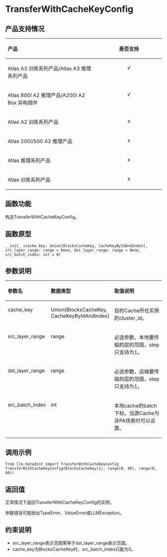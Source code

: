 # TransferWithCacheKeyConfig<a name="ZH-CN_TOPIC_0000002374252132"></a>

## 产品支持情况<a name="section8178181118225"></a>

<a name="zh-cn_topic_0000002374411996_table38301303189"></a>
<table><thead align="left"><tr id="zh-cn_topic_0000002374411996_row20831180131817"><th class="cellrowborder" valign="top" width="57.99999999999999%" id="mcps1.1.3.1.1"><p id="zh-cn_topic_0000002374411996_p1883113061818"><a name="zh-cn_topic_0000002374411996_p1883113061818"></a><a name="zh-cn_topic_0000002374411996_p1883113061818"></a><span id="zh-cn_topic_0000002374411996_ph20833205312295"><a name="zh-cn_topic_0000002374411996_ph20833205312295"></a><a name="zh-cn_topic_0000002374411996_ph20833205312295"></a>产品</span></p>
</th>
<th class="cellrowborder" align="center" valign="top" width="42%" id="mcps1.1.3.1.2"><p id="zh-cn_topic_0000002374411996_p783113012187"><a name="zh-cn_topic_0000002374411996_p783113012187"></a><a name="zh-cn_topic_0000002374411996_p783113012187"></a>是否支持</p>
</th>
</tr>
</thead>
<tbody><tr id="zh-cn_topic_0000002374411996_row220181016240"><td class="cellrowborder" valign="top" width="57.99999999999999%" headers="mcps1.1.3.1.1 "><p id="zh-cn_topic_0000002374411996_p48327011813"><a name="zh-cn_topic_0000002374411996_p48327011813"></a><a name="zh-cn_topic_0000002374411996_p48327011813"></a><span id="zh-cn_topic_0000002374411996_ph583230201815"><a name="zh-cn_topic_0000002374411996_ph583230201815"></a><a name="zh-cn_topic_0000002374411996_ph583230201815"></a><term id="zh-cn_topic_0000002374411996_zh-cn_topic_0000001312391781_term1253731311225"><a name="zh-cn_topic_0000002374411996_zh-cn_topic_0000001312391781_term1253731311225"></a><a name="zh-cn_topic_0000002374411996_zh-cn_topic_0000001312391781_term1253731311225"></a>Atlas A3 训练系列产品</term>/<term id="zh-cn_topic_0000002374411996_zh-cn_topic_0000001312391781_term12835255145414"><a name="zh-cn_topic_0000002374411996_zh-cn_topic_0000001312391781_term12835255145414"></a><a name="zh-cn_topic_0000002374411996_zh-cn_topic_0000001312391781_term12835255145414"></a>Atlas A3 推理系列产品</term></span></p>
</td>
<td class="cellrowborder" align="center" valign="top" width="42%" headers="mcps1.1.3.1.2 "><p id="zh-cn_topic_0000002374411996_p7948163910184"><a name="zh-cn_topic_0000002374411996_p7948163910184"></a><a name="zh-cn_topic_0000002374411996_p7948163910184"></a>√</p>
</td>
</tr>
<tr id="zh-cn_topic_0000002374411996_row173226882415"><td class="cellrowborder" valign="top" width="57.99999999999999%" headers="mcps1.1.3.1.1 "><p id="zh-cn_topic_0000002374411996_p14832120181815"><a name="zh-cn_topic_0000002374411996_p14832120181815"></a><a name="zh-cn_topic_0000002374411996_p14832120181815"></a><span id="zh-cn_topic_0000002374411996_ph980713477118"><a name="zh-cn_topic_0000002374411996_ph980713477118"></a><a name="zh-cn_topic_0000002374411996_ph980713477118"></a><term id="zh-cn_topic_0000002374411996_zh-cn_topic_0000001312391781_term454024162214"><a name="zh-cn_topic_0000002374411996_zh-cn_topic_0000001312391781_term454024162214"></a><a name="zh-cn_topic_0000002374411996_zh-cn_topic_0000001312391781_term454024162214"></a>Atlas 800I A2 推理产品</term>/A200I A2 Box 异构组件</span></p>
</td>
<td class="cellrowborder" align="center" valign="top" width="42%" headers="mcps1.1.3.1.2 "><p id="zh-cn_topic_0000002374411996_p19948143911820"><a name="zh-cn_topic_0000002374411996_p19948143911820"></a><a name="zh-cn_topic_0000002374411996_p19948143911820"></a>√</p>
</td>
</tr>
<tr id="zh-cn_topic_0000002374411996_row15882185517522"><td class="cellrowborder" valign="top" width="57.99999999999999%" headers="mcps1.1.3.1.1 "><p id="zh-cn_topic_0000002374411996_p1682479135314"><a name="zh-cn_topic_0000002374411996_p1682479135314"></a><a name="zh-cn_topic_0000002374411996_p1682479135314"></a><span id="zh-cn_topic_0000002374411996_ph14880920154918"><a name="zh-cn_topic_0000002374411996_ph14880920154918"></a><a name="zh-cn_topic_0000002374411996_ph14880920154918"></a><term id="zh-cn_topic_0000002374411996_zh-cn_topic_0000001312391781_term16184138172215"><a name="zh-cn_topic_0000002374411996_zh-cn_topic_0000001312391781_term16184138172215"></a><a name="zh-cn_topic_0000002374411996_zh-cn_topic_0000001312391781_term16184138172215"></a>Atlas A2 训练系列产品</term></span></p>
</td>
<td class="cellrowborder" align="center" valign="top" width="42%" headers="mcps1.1.3.1.2 "><p id="zh-cn_topic_0000002374411996_p578615025316"><a name="zh-cn_topic_0000002374411996_p578615025316"></a><a name="zh-cn_topic_0000002374411996_p578615025316"></a>x</p>
</td>
</tr>
<tr id="zh-cn_topic_0000002374411996_row103361763242"><td class="cellrowborder" valign="top" width="57.99999999999999%" headers="mcps1.1.3.1.1 "><p id="zh-cn_topic_0000002374411996_p1983180181813"><a name="zh-cn_topic_0000002374411996_p1983180181813"></a><a name="zh-cn_topic_0000002374411996_p1983180181813"></a><span id="zh-cn_topic_0000002374411996_ph783112021813"><a name="zh-cn_topic_0000002374411996_ph783112021813"></a><a name="zh-cn_topic_0000002374411996_ph783112021813"></a><term id="zh-cn_topic_0000002374411996_zh-cn_topic_0000001312391781_term354143892110"><a name="zh-cn_topic_0000002374411996_zh-cn_topic_0000001312391781_term354143892110"></a><a name="zh-cn_topic_0000002374411996_zh-cn_topic_0000001312391781_term354143892110"></a>Atlas 200I/500 A2 推理产品</term></span></p>
</td>
<td class="cellrowborder" align="center" valign="top" width="42%" headers="mcps1.1.3.1.2 "><p id="zh-cn_topic_0000002374411996_p1695483941817"><a name="zh-cn_topic_0000002374411996_p1695483941817"></a><a name="zh-cn_topic_0000002374411996_p1695483941817"></a>x</p>
</td>
</tr>
<tr id="zh-cn_topic_0000002374411996_row18403312418"><td class="cellrowborder" valign="top" width="57.99999999999999%" headers="mcps1.1.3.1.1 "><p id="zh-cn_topic_0000002374411996_p78319051815"><a name="zh-cn_topic_0000002374411996_p78319051815"></a><a name="zh-cn_topic_0000002374411996_p78319051815"></a><span id="zh-cn_topic_0000002374411996_ph1383116081815"><a name="zh-cn_topic_0000002374411996_ph1383116081815"></a><a name="zh-cn_topic_0000002374411996_ph1383116081815"></a><term id="zh-cn_topic_0000002374411996_zh-cn_topic_0000001312391781_term4363218112215"><a name="zh-cn_topic_0000002374411996_zh-cn_topic_0000001312391781_term4363218112215"></a><a name="zh-cn_topic_0000002374411996_zh-cn_topic_0000001312391781_term4363218112215"></a>Atlas 推理系列产品</term></span></p>
</td>
<td class="cellrowborder" align="center" valign="top" width="42%" headers="mcps1.1.3.1.2 "><p id="zh-cn_topic_0000002374411996_p1695443971810"><a name="zh-cn_topic_0000002374411996_p1695443971810"></a><a name="zh-cn_topic_0000002374411996_p1695443971810"></a>x</p>
</td>
</tr>
<tr id="zh-cn_topic_0000002374411996_row17253142120252"><td class="cellrowborder" valign="top" width="57.99999999999999%" headers="mcps1.1.3.1.1 "><p id="zh-cn_topic_0000002374411996_p38313021813"><a name="zh-cn_topic_0000002374411996_p38313021813"></a><a name="zh-cn_topic_0000002374411996_p38313021813"></a><span id="zh-cn_topic_0000002374411996_ph58317041819"><a name="zh-cn_topic_0000002374411996_ph58317041819"></a><a name="zh-cn_topic_0000002374411996_ph58317041819"></a><term id="zh-cn_topic_0000002374411996_zh-cn_topic_0000001312391781_term71949488213"><a name="zh-cn_topic_0000002374411996_zh-cn_topic_0000001312391781_term71949488213"></a><a name="zh-cn_topic_0000002374411996_zh-cn_topic_0000001312391781_term71949488213"></a>Atlas 训练系列产品</term></span></p>
</td>
<td class="cellrowborder" align="center" valign="top" width="42%" headers="mcps1.1.3.1.2 "><p id="zh-cn_topic_0000002374411996_p395243920186"><a name="zh-cn_topic_0000002374411996_p395243920186"></a><a name="zh-cn_topic_0000002374411996_p395243920186"></a>x</p>
</td>
</tr>
</tbody>
</table>

## 函数功能<a name="zh-cn_topic_0000001481404214_zh-cn_topic_0000001488949573_zh-cn_topic_0000001357384997_zh-cn_topic_0000001312399929_section3870635"></a>

构造TransferWithCacheKeyConfig。

## 函数原型<a name="zh-cn_topic_0000001481404214_zh-cn_topic_0000001488949573_zh-cn_topic_0000001357384997_zh-cn_topic_0000001312399929_section24431028171314"></a>

```
__init__(cache_key: Union[BlocksCacheKey, CacheKeyByIdAndIndex], src_layer_range: range = None, dst_layer_range: range = None, src_batch_index: int = 0)
```

## 参数说明<a name="zh-cn_topic_0000001481404214_zh-cn_topic_0000001488949573_zh-cn_topic_0000001357384997_zh-cn_topic_0000001312399929_section34835721"></a>

<a name="zh-cn_topic_0000001481404214_zh-cn_topic_0000001488949573_zh-cn_topic_0000001357384997_zh-cn_topic_0000001312720989_table66993202"></a>
<table><thead align="left"><tr id="zh-cn_topic_0000001481404214_zh-cn_topic_0000001488949573_zh-cn_topic_0000001357384997_zh-cn_topic_0000001312720989_row41236172"><th class="cellrowborder" valign="top" width="27.63%" id="mcps1.1.4.1.1"><p id="zh-cn_topic_0000001481404214_zh-cn_topic_0000001488949573_zh-cn_topic_0000001357384997_zh-cn_topic_0000001312720989_p51795644"><a name="zh-cn_topic_0000001481404214_zh-cn_topic_0000001488949573_zh-cn_topic_0000001357384997_zh-cn_topic_0000001312720989_p51795644"></a><a name="zh-cn_topic_0000001481404214_zh-cn_topic_0000001488949573_zh-cn_topic_0000001357384997_zh-cn_topic_0000001312720989_p51795644"></a>参数名</p>
</th>
<th class="cellrowborder" valign="top" width="25.580000000000002%" id="mcps1.1.4.1.2"><p id="zh-cn_topic_0000001481404214_zh-cn_topic_0000001488949573_zh-cn_topic_0000001357384997_zh-cn_topic_0000001312720989_p34697616"><a name="zh-cn_topic_0000001481404214_zh-cn_topic_0000001488949573_zh-cn_topic_0000001357384997_zh-cn_topic_0000001312720989_p34697616"></a><a name="zh-cn_topic_0000001481404214_zh-cn_topic_0000001488949573_zh-cn_topic_0000001357384997_zh-cn_topic_0000001312720989_p34697616"></a>数据类型</p>
</th>
<th class="cellrowborder" valign="top" width="46.79%" id="mcps1.1.4.1.3"><p id="zh-cn_topic_0000001481404214_zh-cn_topic_0000001488949573_zh-cn_topic_0000001357384997_zh-cn_topic_0000001312720989_p17794566"><a name="zh-cn_topic_0000001481404214_zh-cn_topic_0000001488949573_zh-cn_topic_0000001357384997_zh-cn_topic_0000001312720989_p17794566"></a><a name="zh-cn_topic_0000001481404214_zh-cn_topic_0000001488949573_zh-cn_topic_0000001357384997_zh-cn_topic_0000001312720989_p17794566"></a><strong id="zh-cn_topic_0000001417673572_zh-cn_topic_0000001359609816_b19165651193118"><a name="zh-cn_topic_0000001417673572_zh-cn_topic_0000001359609816_b19165651193118"></a><a name="zh-cn_topic_0000001417673572_zh-cn_topic_0000001359609816_b19165651193118"></a>取值说明</strong></p>
</th>
</tr>
</thead>
<tbody><tr id="zh-cn_topic_0000001481404214_zh-cn_topic_0000001488949573_zh-cn_topic_0000001357384997_zh-cn_topic_0000001312720989_row32073719"><td class="cellrowborder" valign="top" width="27.63%" headers="mcps1.1.4.1.1 "><p id="zh-cn_topic_0000001481404214_zh-cn_topic_0000001488949573_zh-cn_topic_0000001357384997_zh-cn_topic_0000001312720989_p47834478"><a name="zh-cn_topic_0000001481404214_zh-cn_topic_0000001488949573_zh-cn_topic_0000001357384997_zh-cn_topic_0000001312720989_p47834478"></a><a name="zh-cn_topic_0000001481404214_zh-cn_topic_0000001488949573_zh-cn_topic_0000001357384997_zh-cn_topic_0000001312720989_p47834478"></a>cache_key</p>
</td>
<td class="cellrowborder" valign="top" width="25.580000000000002%" headers="mcps1.1.4.1.2 "><p id="zh-cn_topic_0000001481404214_zh-cn_topic_0000001488949573_zh-cn_topic_0000001357384997_zh-cn_topic_0000001312720989_p49387472"><a name="zh-cn_topic_0000001481404214_zh-cn_topic_0000001488949573_zh-cn_topic_0000001357384997_zh-cn_topic_0000001312720989_p49387472"></a><a name="zh-cn_topic_0000001481404214_zh-cn_topic_0000001488949573_zh-cn_topic_0000001357384997_zh-cn_topic_0000001312720989_p49387472"></a>Union[BlocksCacheKey</a>, CacheKeyByIdAndIndex</a>]</p>
</td>
<td class="cellrowborder" valign="top" width="46.79%" headers="mcps1.1.4.1.3 "><p id="zh-cn_topic_0000001481404214_zh-cn_topic_0000001488949573_zh-cn_topic_0000001357384997_zh-cn_topic_0000001312720989_p29612923"><a name="zh-cn_topic_0000001481404214_zh-cn_topic_0000001488949573_zh-cn_topic_0000001357384997_zh-cn_topic_0000001312720989_p29612923"></a><a name="zh-cn_topic_0000001481404214_zh-cn_topic_0000001488949573_zh-cn_topic_0000001357384997_zh-cn_topic_0000001312720989_p29612923"></a>目的Cache所在实例的cluster_id。</p>
</td>
</tr>
<tr id="row778116534512"><td class="cellrowborder" valign="top" width="27.63%" headers="mcps1.1.4.1.1 "><p id="p478120554515"><a name="p478120554515"></a><a name="p478120554515"></a>src_layer_range</p>
</td>
<td class="cellrowborder" valign="top" width="25.580000000000002%" headers="mcps1.1.4.1.2 "><p id="p37813516450"><a name="p37813516450"></a><a name="p37813516450"></a>range</p>
</td>
<td class="cellrowborder" valign="top" width="46.79%" headers="mcps1.1.4.1.3 "><p id="p378111513451"><a name="p378111513451"></a><a name="p378111513451"></a>必选参数，本地要传输的层的范围，step只支持为1。</p>
</td>
</tr>
<tr id="row1193159181117"><td class="cellrowborder" valign="top" width="27.63%" headers="mcps1.1.4.1.1 "><p id="p74113112115"><a name="p74113112115"></a><a name="p74113112115"></a>dst_layer_range</p>
</td>
<td class="cellrowborder" valign="top" width="25.580000000000002%" headers="mcps1.1.4.1.2 "><p id="p1441115114115"><a name="p1441115114115"></a><a name="p1441115114115"></a>range</p>
</td>
<td class="cellrowborder" valign="top" width="46.79%" headers="mcps1.1.4.1.3 "><p id="p14411141113111"><a name="p14411141113111"></a><a name="p14411141113111"></a>必选参数，远端要传输的层的范围，step只支持为1。</p>
</td>
</tr>
<tr id="row227948114517"><td class="cellrowborder" valign="top" width="27.63%" headers="mcps1.1.4.1.1 "><p id="p428048184518"><a name="p428048184518"></a><a name="p428048184518"></a>src_batch_index</p>
</td>
<td class="cellrowborder" valign="top" width="25.580000000000002%" headers="mcps1.1.4.1.2 "><p id="p82803817456"><a name="p82803817456"></a><a name="p82803817456"></a>int</p>
</td>
<td class="cellrowborder" valign="top" width="46.79%" headers="mcps1.1.4.1.3 "><p id="p142803854512"><a name="p142803854512"></a><a name="p142803854512"></a>本地cache的batch下标。当源Cache为非PA场景时可以设置。</p>
</td>
</tr>
</tbody>
</table>

## 调用示例<a name="section17821439839"></a>

```
from llm_datadist import TransferWithCacheKeyConfig
TransferWithCacheKeyConfig(BlocksCacheKey(1), range(0, 40), range(0, 40))
```

## 返回值<a name="zh-cn_topic_0000001481404214_zh-cn_topic_0000001488949573_zh-cn_topic_0000001357384997_zh-cn_topic_0000001312399929_section45086037"></a>

正常情况下返回TransferWithCacheKeyConfig的实例。

参数错误可能抛出TypeError、ValueError或LLMException。

## 约束说明<a name="zh-cn_topic_0000001481404214_zh-cn_topic_0000001488949573_zh-cn_topic_0000001357384997_zh-cn_topic_0000001312399929_section28090371"></a>

-   src\_layer\_range表示范围需等于dst\_layer\_range表示范围。
-   cache\_key为BlocksCacheKey时，src\_batch\_index只能为0。

